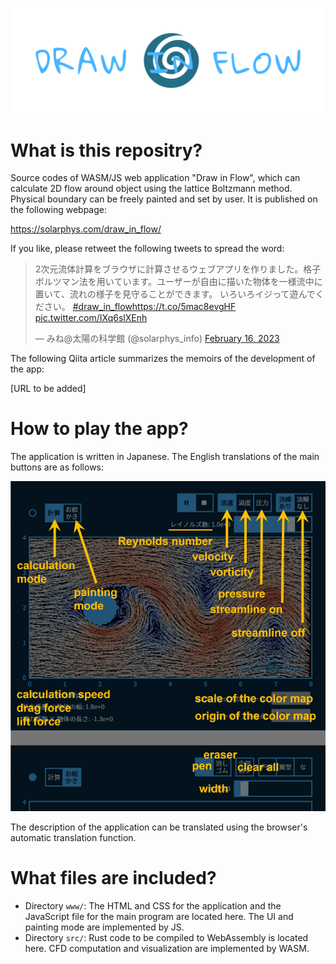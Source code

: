 ![Draw in Flow](./www/logo.png) 

# What is this repositry?
 Source codes of WASM/JS web application "Draw in Flow", which can calculate 2D flow around object using the lattice Boltzmann method. Physical boundary can be freely painted and set by user. It is published on the following webpage:

https://solarphys.com/draw_in_flow/

If you like, please retweet the following tweets to spread the word:

<blockquote class="twitter-tweet"><p lang="ja" dir="ltr">2次元流体計算をブラウザに計算させるウェブアプリを作りました。格子ボルツマン法を用いています。ユーザーが自由に描いた物体を一様流中に置いて、流れの様子を見守ることができます。 いろいろイジって遊んでください。 <a href="https://twitter.com/hashtag/draw_in_flow?src=hash&amp;ref_src=twsrc%5Etfw">#draw_in_flow</a><a href="https://t.co/5mac8evgHF">https://t.co/5mac8evgHF</a> <a href="https://t.co/IXq6slXEnh">pic.twitter.com/IXq6slXEnh</a></p>&mdash; みね@太陽の科学館 (@solarphys_info) <a href="https://twitter.com/solarphys_info/status/1626054485335482368?ref_src=twsrc%5Etfw">February 16, 2023</a></blockquote> <script async src="https://platform.twitter.com/widgets.js" charset="utf-8"></script>

The following Qiita article summarizes the memoirs of the development of the app:

[URL to be added]

# How to play the app?

The application is written in Japanese. The English translations of the main buttons are as follows:

![English translation of buttons](./translation.png) 

The description of the application can be translated using the browser's automatic translation function.

# What files are included?

+ Directory ``www/``: The HTML and CSS for the application and the JavaScript file for the main program are located here. The UI and painting mode are implemented by JS.
+ Directory ``src/``: Rust code to be compiled to WebAssembly is located here. CFD computation and visualization are implemented by WASM.